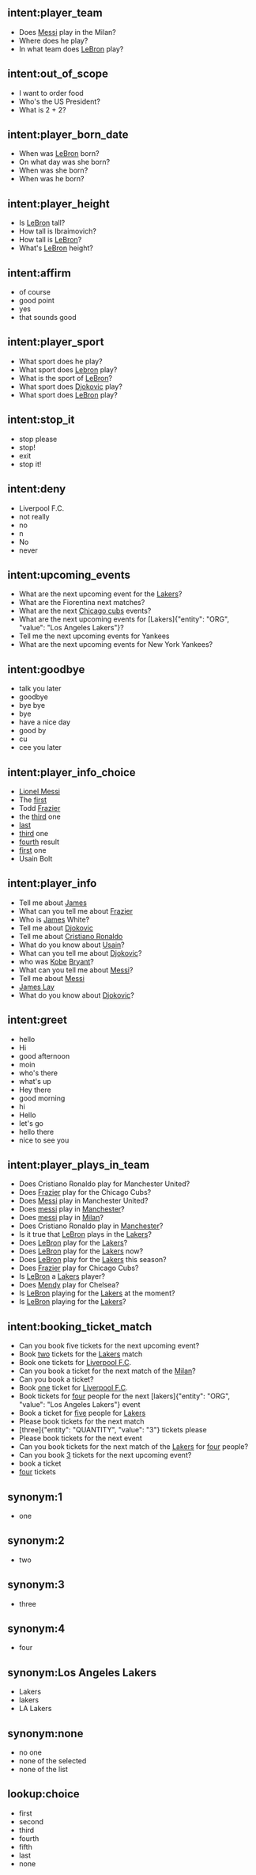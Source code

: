 ## intent:player_team
- Does [Messi](PERSON) play in the Milan?
- Where does he play?
- In what team does [LeBron](PERSON) play?

## intent:out_of_scope
- I want to order food
- Who's the US President?
- What is 2 + 2?

## intent:player_born_date
- When was [LeBron](PERSON) born?
- On what day was she born?
- When was she born?
- When was he born?

## intent:player_height
- Is [LeBron](PERSON) tall?
- How tall is Ibraimovich?
- How tall is [LeBron](PERSON)?
- What's [LeBron](PERSON) height?

## intent:affirm
- of course
- good point
- yes
- that sounds good

## intent:player_sport
- What sport does he play?
- What sport does [Lebron](PERSON) play?
- What is the sport of [LeBron](PERSON)?
- What sport does [Djokovic](PERSON) play?
- What sport does [LeBron](PERSON) play?

## intent:stop_it
- stop please
- stop!
- exit
- stop it!

## intent:deny
- Liverpool F.C.
- not really
- no
- n
- No
- never

## intent:upcoming_events
- What are the next upcoming event for the [Lakers](ORG)?
- What are the Fiorentina next matches?
- What are the next [Chicago cubs](ORG) events?
- What are the next upcoming events for [Lakers]{"entity": "ORG", "value": "Los Angeles Lakers"}?
- Tell me the next upcoming events for Yankees
- What are the next upcoming events for New York Yankees?

## intent:goodbye
- talk you later
- goodbye
- bye bye
- bye
- have a nice day
- good by
- cu
- cee you later

## intent:player_info_choice
- [Lionel Messi](PERSON)
- The [first](ORDINAL)
- Todd [Frazier](PERSON)
- the [third](choice) one
- [last](choice)
- [third](choice) one
- [fourth](ORDINAL) result
- [first](ORDINAL) one
- Usain Bolt

## intent:player_info
- Tell me about [James](PERSON)
- What can you tell me about [Frazier](PERSON)
- Who is [James](PERSON) White?
- Tell me about [Djokovic](PERSON)
- Tell me about [Cristiano Ronaldo](PERSON)
- What do you know about [Usain](PERSON)?
- What can you tell me about [Djokovic](PERSON)?
- who was [Kobe](PERSON) [Bryant](PERSON)?
- What can you tell me about [Messi](PERSON)?
- Tell me about [Messi](PERSON)
- [James Lay](PERSON)
- What do you know about [Djokovic](PERSON)?

## intent:greet
- hello
- Hi
- good afternoon
- moin
- who's there
- what's up
- Hey there
- good morning
- hi
- Hello
- let's go
- hello there
- nice to see you

## intent:player_plays_in_team
- Does Cristiano Ronaldo play for Manchester United?
- Does [Frazier](PERSON) play for the Chicago Cubs?
- Does [Messi](PERSON) play in Manchester United?
- Does [messi](PERSON) play in [Manchester](ORG)?
- Does [messi](PERSON) play in [Milan](ORG)?
- Does Cristiano Ronaldo play in [Manchester](ORG)?
- Is it true that [LeBron](PERSON) plays in the [Lakers](ORG)?
- Does [LeBron](PERSON) play for the [Lakers](ORG)?
- Does [LeBron](PERSON) play for the [Lakers](ORG) now?
- Does [LeBron](PERSON) play for the [Lakers](ORG) this season?
- Does [Frazier](PERSON) play for Chicago Cubs?
- Is [LeBron](PERSON) a [Lakers](ORG) player?
- Does [Mendy](PERSON) play for Chelsea?
- Is [LeBron](PERSON) playing for the [Lakers](ORG) at the moment?
- Is [LeBron](PERSON) playing for the [Lakers](ORG)?

## intent:booking_ticket_match
- Can you book five tickets for the next upcoming event?
- Book [two](QUANTITY) tickets for the [Lakers](ORG) match
- Book one tickets for [Liverpool F.C](ORG).
- Can you book a ticket for the next match of the [Milan](ORG)?
- Can you book a ticket?
- Book [one](QUANTITY) ticket for [Liverpool F.C](ORG).
- Book tickets for [four](QUANTITY) people for the next [lakers]{"entity": "ORG", "value": "Los Angeles Lakers"} event
- Book a ticket for [five](QUANTITY) people for [Lakers](ORG)
- Please book tickets for the next match
- [three]{"entity": "QUANTITY", "value": "3"} tickets please
- Please book tickets for the next event
- Can you book tickets for the next match of the [Lakers](ORG) for [four](QUANTITY) people?
- Can you book [3](QUANTITY) tickets for the next upcoming event?
- book a ticket
- [four](QUANTITY) tickets

## synonym:1
- one

## synonym:2
- two

## synonym:3
- three

## synonym:4
- four

## synonym:Los Angeles Lakers
- Lakers
- lakers
- LA Lakers

## synonym:none
- no one
- none of the selected
- none of the list

## lookup:choice
- first
- second
- third
- fourth
- fifth
- last
- none
